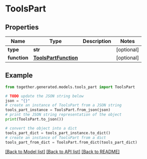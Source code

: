 # ToolsPart


## Properties

Name | Type | Description | Notes
------------ | ------------- | ------------- | -------------
**type** | **str** |  | [optional]
**function** | [**ToolsPartFunction**](ToolsPartFunction.md) |  | [optional]

## Example

```python
from together.generated.models.tools_part import ToolsPart

# TODO update the JSON string below
json = "{}"
# create an instance of ToolsPart from a JSON string
tools_part_instance = ToolsPart.from_json(json)
# print the JSON string representation of the object
print(ToolsPart.to_json())

# convert the object into a dict
tools_part_dict = tools_part_instance.to_dict()
# create an instance of ToolsPart from a dict
tools_part_from_dict = ToolsPart.from_dict(tools_part_dict)
```
[[Back to Model list]](../README.md#documentation-for-models) [[Back to API list]](../README.md#documentation-for-api-endpoints) [[Back to README]](../README.md)
